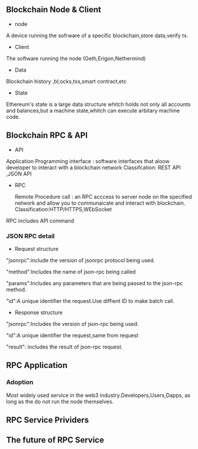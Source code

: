 ## Blockchain Node & Client
- node 
  
A device running the sofrware of a specific blockchain,store data,verify tx.
- Client

The software running the node (Geth,Erigon,Nethermind)
- Data

Blockchain history ,bl;ocks,txs,smart contract,etc
- State

Ethereum's state is a large data structure whitch holds not only all accounts and balances,but a machine state,whitch can execute arbitary machine code.
  
## Blockchain RPC & API
- API

Application Programming interface : software interfaces that aloow developer to interact with a blockchain network
Classifcation: REST API ,JSON API

- RPC
  
  Remote Procedure call : an RPC acccess to server node on the specified network and allow you to communaicate and interact with blockchain.
  Classification:HTTP/HTTPS,WEbSocket

RPC includes API command

### JSON RPC detail
- Request structure

"jsonrpc":include the version of jsonrpc protocol being used. 

"method":Includes the name of json-rpc being called

"params":Includes any parameters that are being passed to the json-rpc method.

"id":A unique identifier the request.Use diffient ID to make batch call.
- Response structure

"jsonrpc":Includes the version of json-rpc being used.

"id":A unique identifier the request,same from request

"result": includes the result of json-rpc request.

## RPC Application

### Adoption
Most widely used service in the web3 industry.Developers,Users,Dapps, as long as the do not run the node themselves.

## RPC Service Prividers

## The future of RPC Service

